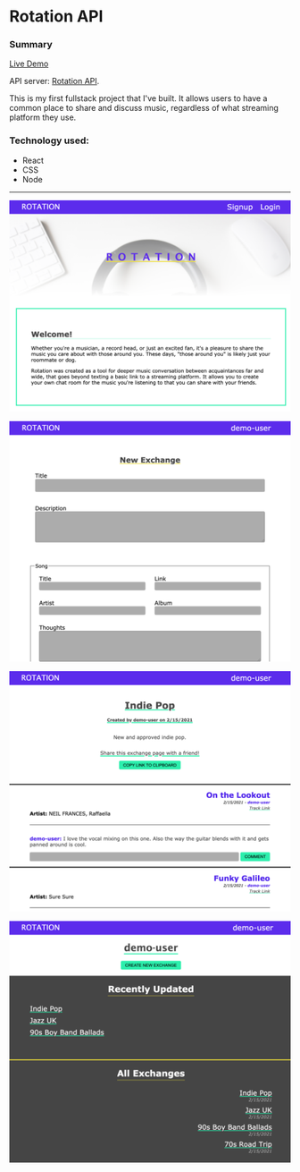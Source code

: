 # Rotation API

### Summary
[Live Demo](https://rotationexchange.com/)

API server: [Rotation API](https://github.com/Tarv44/rotation-api).

This is my first fullstack project that I've built. It allows users to have a common place to share and discuss music, regardless of what streaming platform they use.

### Technology used:
* React
* CSS
* Node

***

![Landing Page](./screenshots/landing.png)

![Exchange Page](./screenshots/exchange.png)

![New Exchange Page](./screenshots/new-exchange.png)

![Dashboard Page](./screenshots/dashboard.png)